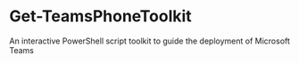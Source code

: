 # Get-TeamsPhoneToolkit
An interactive PowerShell script toolkit to guide the deployment of Microsoft Teams
